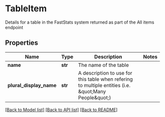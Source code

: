 # TableItem

Details for a table in the FastStats system returned as part of the All items endpoint
## Properties
Name | Type | Description | Notes
------------ | ------------- | ------------- | -------------
**name** | **str** | The name of the table | 
**plural_display_name** | **str** | A description to use for this table when refering to multiple entities (i.e. \&quot;Many People\&quot;) | 

[[Back to Model list]](../README.md#documentation-for-models) [[Back to API list]](../README.md#documentation-for-api-endpoints) [[Back to README]](../README.md)


